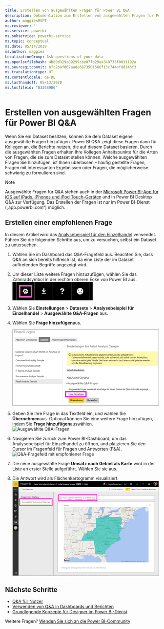 ```yaml
---
title: Erstellen von ausgewählten Fragen für Power BI Q&A
description: Dokumentation zum Erstellen von ausgewählten Fragen für Power BI Q&A
author: maggiesMSFT
ms.reviewer: ''
ms.service: powerbi
ms.subservice: powerbi-service
ms.topic: conceptual
ms.date: 05/14/2019
ms.author: maggies
LocalizationGroup: Ask questions of your data
ms.openlocfilehash: 4b80d329c89299cbe87fb29aa340733f0031192a
ms.sourcegitcommit: bfc2baf862aade6873501566f13c744efdd146f3
ms.translationtype: HT
ms.contentlocale: de-DE
ms.lasthandoff: 05/13/2020
ms.locfileid: "83348986"
---
```

# <a name="create-featured-questions-for-power-bi-qa"></a>Erstellen von ausgewählten Fragen für Power BI Q&A
Wenn Sie ein Dataset besitzen, können Sie dem Dataset eigene ausgewählte Fragen hinzufügen. Power BI Q&A zeigt diese Fragen dann für Kollegen an, die Berichte nutzen, die auf diesem Dataset basieren.  Durch die ausgewählten Fragen erhalten Ihre Kollegen Anhaltspunkte für die Arten von Fragen, die sie zum Dataset stellen können. Welche ausgewählten Fragen Sie hinzufügen, ist Ihnen überlassen – häufig gestellte Fragen, Fragen mit interessanten Ergebnissen oder Fragen, die möglicherweise schwierig zu formulieren sind.


> [!NOTE]
> Ausgewählte Fragen für Q&A stehen auch in der [Microsoft Power BI-App für iOS auf iPads, iPhones und iPod Touch-Geräten](../consumer/mobile/mobile-apps-ios-qna.md) und in Power BI Desktop Q&A zur Verfügung. Das Erstellen der Fragen ist nur im Power BI-Dienst („app.powerbi.com“) möglich.
> 

## <a name="create-a-featured-question"></a>Erstellen einer empfohlenen Frage

In diesem Artikel wird das [Analysebeispiel für den Einzelhandel](sample-datasets.md) verwendet. Führen Sie die folgenden Schritte aus, um zu versuchen, selbst ein Dataset zu untersuchen.

1. Wählen Sie im Dashboard das Q&A-Fragefeld aus.   Beachten Sie, dass Q&A an sich bereits hilfreich ist, da eine Liste der im Dataset auftretenden Begriffe angezeigt wird.
2. Um dieser Liste weitere Fragen hinzuzufügen, wählen Sie das Zahnradsymbol in der rechten oberen Ecke von Power BI aus.  
   ![Zahnradsymbol](media/service-q-and-a-create-featured-questions/pbi_gearicon2.jpg)
3. Wählen Sie **Einstellungen** &gt; **Datasets** &gt; **Analysebeispiel für Einzelhandel** &gt; **Ausgewählte Q&A-Fragen** aus.  
4. Wählen Sie **Frage hinzufügen**aus.
   
   ![Menü „Einstellungen“](media/service-q-and-a-create-featured-questions/power-bi-settings.png)
5. Geben Sie Ihre Frage in das Textfeld ein, und wählen Sie **Übernehmen**aus.   Optional können Sie eine weitere Frage hinzufügen, indem Sie **Frage hinzufügen**auswählen.  
   ![Ausgewählte Q&A-Fragen](media/service-q-and-a-create-featured-questions/power-bi-type-featured-question.png)
6. Navigieren Sie zurück zum Power BI-Dashboard, um das Analysebeispiel für Einzelhandel zu öffnen, und platzieren Sie den Cursor im Fragenfeld für Fragen und Antworten (F&A).   
   ![Q&A-Fragefeld mit empfohlener Frage](media/service-q-and-a-create-featured-questions/power-bi-qna-featured-question-to-start.png)
7. Die neue ausgewählte Frage **Umsatz nach Gebiet als Karte** wird in der Liste an erster Stelle aufgeführt. Wählen Sie sie aus.  
8. Die Antwort wird als Flächenkartogramm visualisiert.  
   ![Antwort auf eine empfohlene Q&A-Frage: Kartenvisualisierung](media/service-q-and-a-create-featured-questions/power-bi-qna-featured-question.png)

## <a name="next-steps"></a>Nächste Schritte

- [Q&A für Nutzer](../consumer/end-user-q-and-a.md)  
- [Verwenden von Q&A in Dashboards und Berichten](power-bi-tutorial-q-and-a.md)  
- [Grundlegende Konzepte für Designer im Power BI-Dienst](../fundamentals/service-basic-concepts.md)  

Weitere Fragen? [Wenden Sie sich an die Power BI-Community](https://community.powerbi.com/)
